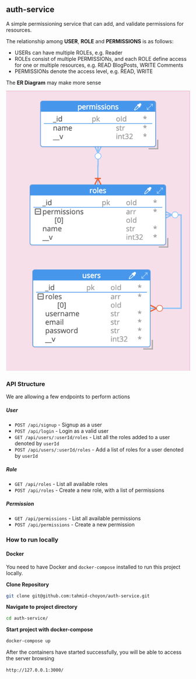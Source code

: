 ## auth-service
A simple permissioning service that can add, and validate permissions for resources.

The relationship among **USER**, **ROLE** and **PERMISSIONS** is as follows:
* USERs can have multiple ROLEs, e.g. Reader
* ROLEs consist of multiple PERMISSIONs, and each ROLE define access for one or multiple resources, e.g. READ BlogPosts, WRITE Comments
* PERMISSIONs denote the access level, e.g. READ, WRITE

The **ER Diagram** may make more sense

![er-diagram](./assets/auth_service-erd.png)

### **API Structure**
We are allowing a few endpoints to perform actions
##### **User**
* `POST /api/signup` - Signup as a user
* `POST /api/login` - Login as a valid user
* `GET /api/users/:userId/roles` - List all the roles added to a user denoted by `userId`
* `POST /api/users/:userId/roles` - Add a list of roles for a user denoted by `userId`

##### **Role**
* `GET /api/roles` - List all available roles
* `POST /api/roles` - Create a new role, with a list of permissions

##### **Permission**
* `GET /api/permissions` - List all available permissions
* `POST /api/permissions` - Create a new permission

### **How to run locally**
#### **Docker**
You need to have Docker and `docker-compose` installed to run this project locally.

**Clone Repository**
```bash
git clone git@github.com:tahmid-choyon/auth-service.git
```
**Navigate to project directory**
```bash
cd auth-service/
```
**Start project with docker-compose**
```bash
docker-compose up
```

After the containers have started successfully, you will be able to access the server browsing

`http://127.0.0.1:3000/`